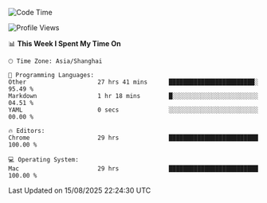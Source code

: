 <!--START_SECTION:waka-->
![Code Time](http://img.shields.io/badge/Code%20Time-4%2C353%20hrs%2053%20mins-blue)

![Profile Views](http://img.shields.io/badge/Profile%20Views-0-blue)

📊 **This Week I Spent My Time On** 

```text
🕑︎ Time Zone: Asia/Shanghai

💬 Programming Languages: 
Other                    27 hrs 41 mins      ████████████████████████░   95.49 % 
Markdown                 1 hr 18 mins        █░░░░░░░░░░░░░░░░░░░░░░░░   04.51 % 
YAML                     0 secs              ░░░░░░░░░░░░░░░░░░░░░░░░░   00.00 % 

🔥 Editors: 
Chrome                   29 hrs              █████████████████████████   100.00 % 

💻 Operating System: 
Mac                      29 hrs              █████████████████████████   100.00 % 
```


 Last Updated on 15/08/2025 22:24:30 UTC
<!--END_SECTION:waka-->